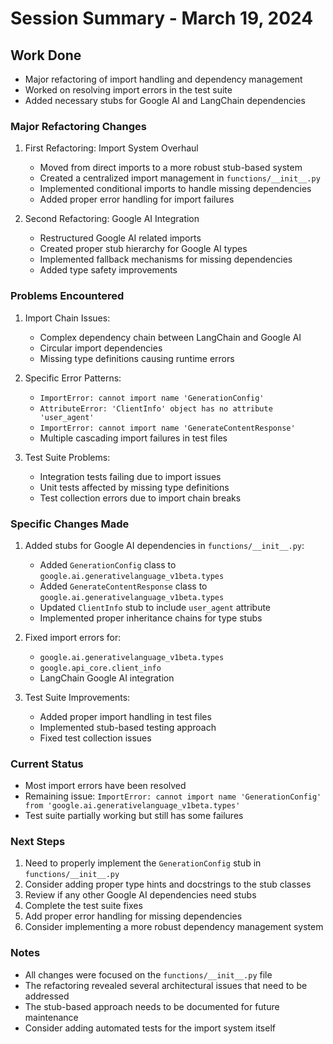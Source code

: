 # Session Summary - March 19, 2024

## Work Done
- Major refactoring of import handling and dependency management
- Worked on resolving import errors in the test suite
- Added necessary stubs for Google AI and LangChain dependencies

### Major Refactoring Changes

1. First Refactoring: Import System Overhaul
   - Moved from direct imports to a more robust stub-based system
   - Created a centralized import management in `functions/__init__.py`
   - Implemented conditional imports to handle missing dependencies
   - Added proper error handling for import failures

2. Second Refactoring: Google AI Integration
   - Restructured Google AI related imports
   - Created proper stub hierarchy for Google AI types
   - Implemented fallback mechanisms for missing dependencies
   - Added type safety improvements

### Problems Encountered

1. Import Chain Issues:
   - Complex dependency chain between LangChain and Google AI
   - Circular import dependencies
   - Missing type definitions causing runtime errors

2. Specific Error Patterns:
   - `ImportError: cannot import name 'GenerationConfig'`
   - `AttributeError: 'ClientInfo' object has no attribute 'user_agent'`
   - `ImportError: cannot import name 'GenerateContentResponse'`
   - Multiple cascading import failures in test files

3. Test Suite Problems:
   - Integration tests failing due to import issues
   - Unit tests affected by missing type definitions
   - Test collection errors due to import chain breaks

### Specific Changes Made

1. Added stubs for Google AI dependencies in `functions/__init__.py`:
   - Added `GenerationConfig` class to `google.ai.generativelanguage_v1beta.types`
   - Added `GenerateContentResponse` class to `google.ai.generativelanguage_v1beta.types`
   - Updated `ClientInfo` stub to include `user_agent` attribute
   - Implemented proper inheritance chains for type stubs

2. Fixed import errors for:
   - `google.ai.generativelanguage_v1beta.types`
   - `google.api_core.client_info`
   - LangChain Google AI integration

3. Test Suite Improvements:
   - Added proper import handling in test files
   - Implemented stub-based testing approach
   - Fixed test collection issues

### Current Status
- Most import errors have been resolved
- Remaining issue: `ImportError: cannot import name 'GenerationConfig' from 'google.ai.generativelanguage_v1beta.types'`
- Test suite partially working but still has some failures

### Next Steps
1. Need to properly implement the `GenerationConfig` stub in `functions/__init__.py`
2. Consider adding proper type hints and docstrings to the stub classes
3. Review if any other Google AI dependencies need stubs
4. Complete the test suite fixes
5. Add proper error handling for missing dependencies
6. Consider implementing a more robust dependency management system

### Notes
- All changes were focused on the `functions/__init__.py` file
- The refactoring revealed several architectural issues that need to be addressed
- The stub-based approach needs to be documented for future maintenance
- Consider adding automated tests for the import system itself 